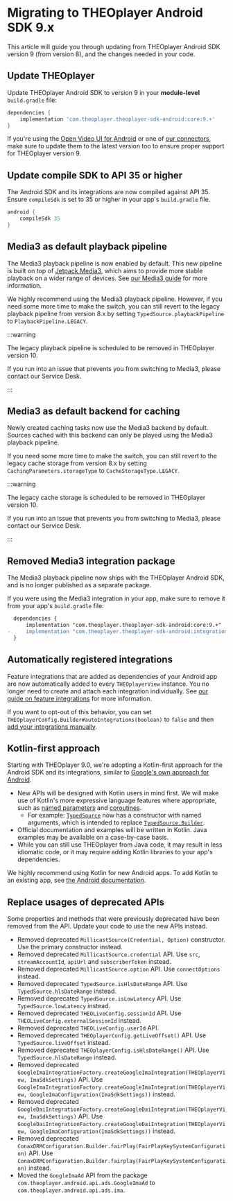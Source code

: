 # Migrating to THEOplayer Android SDK 9.x

This article will guide you through updating from THEOplayer Android SDK version 9 (from version 8),
and the changes needed in your code.

## Update THEOplayer

Update THEOplayer Android SDK to version 9 in your **module-level** `build.gradle` file:

```groovy
dependencies {
    implementation 'com.theoplayer.theoplayer-sdk-android:core:9.+'
}
```

If you're using the [Open Video UI for Android](/open-video-ui/android/) or one of [our connectors](/theoplayer/connectors/android/),
make sure to update them to the latest version too to ensure proper support for THEOplayer version 9.

## Update compile SDK to API 35 or higher

The Android SDK and its integrations are now compiled against API 35. Ensure `compileSdk` is set to 35 or higher in your app's `build.gradle` file.

```groovy
android {
    compileSdk 35
}
```

## Media3 as default playback pipeline

The Media3 playback pipeline is now enabled by default.
This new pipeline is built on top of [Jetpack Media3](https://developer.android.com/media/media3),
which aims to provide more stable playback on a wider range of devices.
See [our Media3 guide](../../../how-to-guides/android/media3/getting-started.mdx) for more information.

We highly recommend using the Media3 playback pipeline. However, if you need some more time to make the switch,
you can still revert to the legacy playback pipeline from version 8.x by setting `TypedSource.playbackPipeline` to `PlaybackPipeline.LEGACY`.

:::warning

The legacy playback pipeline is scheduled to be removed in THEOplayer version 10.

If you run into an issue that prevents you from switching to Media3, please contact our Service Desk.

:::

## Media3 as default backend for caching

Newly created caching tasks now use the Media3 backend by default.
Sources cached with this backend can only be played using the Media3 playback pipeline.

If you need some more time to make the switch, you can still revert to the legacy cache storage from version 8.x
by setting `CachingParameters.storageType` to `CacheStorageType.LEGACY`.

:::warning

The legacy cache storage is scheduled to be removed in THEOplayer version 10.

If you run into an issue that prevents you from switching to Media3, please contact our Service Desk.

:::

## Removed Media3 integration package

The Media3 playback pipeline now ships with the THEOplayer Android SDK, and is no longer published as a separate package.

If you were using the Media3 integration in your app, make sure to remove it from your app's `build.gradle` file:

```diff
  dependencies {
      implementation "com.theoplayer.theoplayer-sdk-android:core:9.+"
-     implementation "com.theoplayer.theoplayer-sdk-android:integration-media3:8.+"
  }
```

## Automatically registered integrations

Feature integrations that are added as dependencies of your Android app are now
automatically added to every `THEOplayerView` instance.
You no longer need to create and attach each integration individually.
See [our guide on feature integrations](../../../getting-started/01-sdks/02-android/01-features.md#adding-integrations-automatically) for more information.

If you want to opt-out of this behavior, you can set `THEOplayerConfig.Builder#autoIntegrations(boolean)` to `false`
and then [add your integrations manually](../../../getting-started/01-sdks/02-android/01-features.md#adding-integrations-manually).

## Kotlin-first approach

Starting with THEOplayer 9.0, we're adopting a Kotlin-first approach for the Android SDK and its integrations,
similar to [Google's own approach for Android](https://developer.android.com/kotlin/first).

- New APIs will be designed with Kotlin users in mind first. We will make use of Kotlin's more expressive
  language features where appropriate, such as [named parameters](https://kotlinlang.org/docs/functions.html#named-arguments)
  and [coroutines](https://kotlinlang.org/docs/coroutines-overview.html).
  - For example: [`TypedSource`] now has a constructor with named arguments, which is intended to replace [`TypedSource.Builder`].
- Official documentation and examples will be written in Kotlin. Java examples may be available on a case-by-case basis.
- While you can still use THEOplayer from Java code, it may result in less idiomatic code,
  or it may require adding Kotlin libraries to your app's dependencies.

We highly recommend using Kotlin for new Android apps. To add Kotlin to an existing app,
see [the Android documentation](https://developer.android.com/kotlin/add-kotlin).

## Replace usages of deprecated APIs

Some properties and methods that were previously deprecated have been removed from the API.
Update your code to use the new APIs instead.

- Removed deprecated `MillicastSource(Credential, Option)` constructor. Use the primary constructor instead.
- Removed deprecated `MillicastSource.credential` API. Use `src`, `streamAccountId`, `apiUrl` and `subscriberToken` instead.
- Removed deprecated `MillicastSource.option` API. Use `connectOptions` instead.
- Removed deprecated `TypedSource.isHlsDateRange` API. Use `TypedSource.hlsDateRange` instead.
- Removed deprecated `TypedSource.isLowLatency` API. Use `TypedSource.lowLatency` instead.
- Removed deprecated `THEOLiveConfig.sessionId` API. Use `THEOLiveConfig.externalSessionId` instead.
- Removed deprecated `THEOLiveConfig.userId` API.
- Removed deprecated `THEOplayerConfig.getLiveOffset()` API. Use `TypedSource.liveOffset` instead.
- Removed deprecated `THEOplayerConfig.isHlsDateRange()` API. Use `TypedSource.hlsDateRange` instead.
- Removed deprecated `GoogleImaIntegrationFactory.createGoogleImaIntegration(THEOplayerView, ImaSdkSettings)` API. Use `GoogleImaIntegrationFactory.createGoogleImaIntegration(THEOplayerView, GoogleImaConfiguration(ImaSdkSettings))` instead.
- Removed deprecated `GoogleDaiIntegrationFactory.createGoogleDaiIntegration(THEOplayerView, ImaSdkSettings)` API. Use `GoogleDaiIntegrationFactory.createGoogleDaiIntegration(THEOplayerView, GoogleImaConfiguration(ImaSdkSettings))` instead.
- Removed deprecated `ConaxDRMConfiguration.Builder.fairPlay(FairPlayKeySystemConfiguration)` API. Use `ConaxDRMConfiguration.Builder.fairplay(FairPlayKeySystemConfiguration)` instead.
- Moved the `GoogleImaAd` API from the package `com.theoplayer.android.api.ads.GoogleImaAd` to `com.theoplayer.android.api.ads.ima`.

[`TypedSource`]: pathname:///theoplayer/v8/api-reference/android/com/theoplayer/android/api/source/TypedSource.html
[`TypedSource.Builder`]: pathname:///theoplayer/v8/api-reference/android/com/theoplayer/android/api/source/TypedSource.Builder.html

